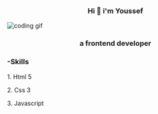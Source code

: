 <h3 align="center">Hi 👋 i'm Youssef</h1>

<img align="center" src="https://cdn.dribbble.com/users/1059583/screenshots/4171367/media/34e69eb61a7bd8dea1c957a8b82605a7.gif" alt="coding gif">
<h3 align="center">a frontend developer</h3>




<h3 align="left">-Skills</h3>
<p>1. Html 5</p>
<P>2. Css 3</p>
<P>3. Javascript</p>
